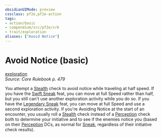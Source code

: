 ```yaml
---
obsidianUIMode: preview
cssclass: pf2e,pf2e-action
tags:
- action/basic
- compendium/src/pf2e/crb
- trait/exploration
aliases: ["Avoid Notice"]
---
```

# Avoid Notice (basic)
[exploration](../traits/exploration.md)  
*Source: Core Rulebook p. 479*  



You attempt a [Stealth](../../Compendium/skills.md#Stealth) check to avoid notice while traveling at half speed. If you have the [Swift Sneak](../../Compendium/feats/swift-sneak.md) feat, you can move at full Speed rather than half, but you still can't use another exploration activity while you do so. If you have the [Legendary Sneak](../../Compendium/feats/legendary-sneak.md) feat, you can move at full Speed and use a second exploration activity. If you're Avoiding Notice at the start of an encounter, you usually roll a [Stealth](../../Compendium/skills.md#Stealth) check instead of a [Perception](../../Compendium/skills.md#Perception) check both to determine your initiative and to see if the enemies notice you (based on their [Perception](../../Compendium/skills.md#Perception) DCs, as normal for [Sneak](sneak.md), regardless of their initiative check results).